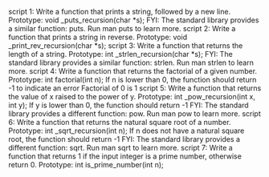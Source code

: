 script 1: Write a function that prints a string, followed by a new line.
Prototype: void _puts_recursion(char *s);
FYI: The standard library provides a similar function: puts. Run man puts to learn more.
script 2: Write a function that prints a string in reverse.
Prototype: void _print_rev_recursion(char *s);
script 3: Write a function that returns the length of a string.
Prototype: int _strlen_recursion(char *s);
FYI: The standard library provides a similar function: strlen. Run man strlen to learn more.
script 4: Write a function that returns the factorial of a given number.
Prototype: int factorial(int n);
If n is lower than 0, the function should return -1 to indicate an error
Factorial of 0 is 1
script 5: Write a function that returns the value of x raised to the power of y.
Prototype: int _pow_recursion(int x, int y);
If y is lower than 0, the function should return -1
FYI: The standard library provides a different function: pow. Run man pow to learn more.
script 6: Write a function that returns the natural square root of a number.
Prototype: int _sqrt_recursion(int n);
If n does not have a natural square root, the function should return -1
FYI: The standard library provides a different function: sqrt. Run man sqrt to learn more.
script 7: Write a function that returns 1 if the input integer is a prime number, otherwise return 0.
Prototype: int is_prime_number(int n);
